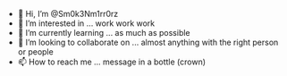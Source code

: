 - 👋 Hi, I’m @Sm0k3Nm1rr0rz
- 👀 I’m interested in ... work work work
- 🌱 I’m currently learning ... as much as possible
- 💞️ I’m looking to collaborate on ... almost anything with the right person or people
- 📫 How to reach me ... message in a bottle (crown)

<!---
Sm0k3Nm1rr0rz/Sm0k3Nm1rr0rz is a ✨ special ✨ repository because its `README.md` (this file) appears on your GitHub profile.
You can click the Preview link to take a look at your changes
- 👋 Hi, I’m @Sm0k3Nm1rr0rz
- 👀 I’m interested in helping, learning and making money doing it. Triangle method* The strongest geometrical shape!
- 🌱 I’m currently learning as much as I can. Always willing to learn more!
- 💞️ I’m looking to collaborate on things that make this rock a better place.
- 📫 How to reach me? Send a pegion? A O=one legged pegions only! Sleven too Sleven* For Tri-0 Won Sleven ate Niner
shylock@gmail.com
